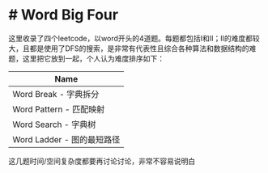 # # Word Big Four

这里收录了四个leetcode，以word开头的4道题。每题都包括I和II；II的难度都较大，且都是使用了DFS的搜索，是非常有代表性且综合各种算法和数据结构的难题，这里把它放到一起，个人认为难度排序如下：

| Name                 |
| -------------------- |
| Word Break - 字典拆分    |
| Word Pattern - 匹配映射  |
| Word Search - 字典树    |
| Word Ladder - 图的最短路径 |

这几题时间/空间复杂度都要再讨论讨论，非常不容易说明白
